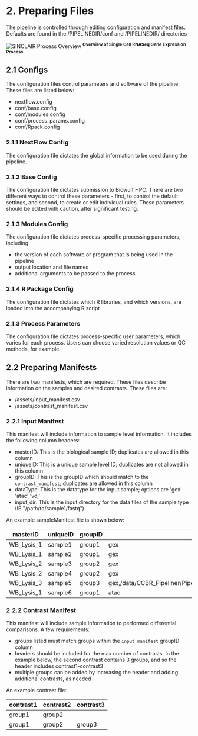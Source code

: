 # 2. Preparing Files
The pipeline is controlled through editing configuration and manifest files. Defaults are found in the /PIPELINEDIR/conf and /PIPELINEDIR/ directories

![SINCLAIR Process Overview](https://github.com/CCBR/SINCLAIR/blob/feature/documentation/resources/scRNA_process.svg?raw=true) <sup>**Overview of Single Cell RNASeq Gene Expression Process**</sup>


## 2.1 Configs
The configuration files control parameters and software of the pipeline. These files are listed below:

- nextflow.config
- conf/base.config
- conf/modules.config
- conf/process_params.config
- conf/Rpack.config

### 2.1.1 NextFlow Config
The configuration file dictates the global information to be used during the pipeline. 

### 2.1.2 Base Config
The configuration file dictates submission to Biowulf HPC. There are two different ways to control these parameters - first, to control the default settings, and second, to create or edit individual rules. These parameters should be edited with caution, after significant testing.

### 2.1.3 Modules Config
The configuration file dictates process-specific processing parameters, including:

- the version of each software or program that is being used in the pipeline
- output location and file names
- additional arguments to be passed to the process

### 2.1.4 R Package Config
The configuration file dictates which R libraries, and which versions, are loaded into the accompanying R script

### 2.1.3 Process Parameters
The configuration file dictates process-specific user parameters, which varies for each process. Users can choose varied resolution values or QC methods, for example.

## 2.2 Preparing Manifests
There are two manifests, which are required. These files describe information on the samples and desired contrasts. These files are:

- /assets/input_manifest.csv
- /assets/contrast_manifest.csv

### 2.2.1 Input Manifest
This manifest will include information to sample level information. It includes the following column headers:

- masterID: This is the biological sample ID; duplicates are allowed in this column
- uniqueID: This is a unique sample level ID; duplicates are not allowed in this column
- groupID: This is the groupID which should match to the `contrast_manifest`; duplicates are allowed in this column
- dataType: This is the datatype for the input sample; options are 'gex' 'atac' 'vdj'
- input_dir: This is the input directory for the data files of the sample type (IE "/path/to/sample1/fastq")

An example sampleManifest file is shown below:

| masterID | uniqueID | groupID | dataType | input_dir |
| --- |--- |--- |--- |--- |
| WB_Lysis_1 | sample1 | group1 | gex | /data/CCBR_Pipeliner/Pipelines/TechDev_scRNASeq_Dev2023/test_dir/| WB_Lysis_Granulocytes_3p_Introns_8kCells_fastqs/sample1
| WB_Lysis_1 | sample2 | group1 | gex | /data/CCBR_Pipeliner/Pipelines/TechDev_scRNASeq_Dev2023/test_dir/| WB_Lysis_Granulocytes_3p_Introns_8kCells_fastqs/sample2
| WB_Lysis_2 | sample3 | group2 | gex | /data/CCBR_Pipeliner/Pipelines/TechDev_scRNASeq_Dev2023/test_dir/| WB_Lysis_Granulocytes_3p_Introns_8kCells_fastqs/sample3
| WB_Lysis_2 | sample4 | group2 | gex | /data/CCBR_Pipeliner/Pipelines/TechDev_scRNASeq_Dev2023/test_dir/| WB_Lysis_Granulocytes_3p_Introns_8kCells_fastqs/sample4
| WB_Lysis_3 | sample5 | group3 | gex,/data/CCBR_Pipeliner/Pipelines/TechDev_scRNASeq_Dev2023/test_dir/| WB_Lysis_Granulocytes_3p_Introns_8kCells_fastqs/sample5
| WB_Lysis_1 | sample6 | group1 | atac | /data/CCBR_Pipeliner/Pipelines/TechDev_scRNASeq_Dev2023/test_dir/| WB_Lysis_Granulocytes_3p_Introns_8kCells_fastqs/sample1

### 2.2.2 Contrast Manifest
This manifest will include sample information to performed differential comparisons. A few requirements:

- groups listed must match groups within the `input_manifest` groupID column
- headers should be included for the max number of contrasts. In the example below, the second contrast contains 3 groups, and so the header includes contrast1-contrast3
- multiple groups can be added by increasing the header and adding additional contrasts, as needed

An example contrast file:

| contrast1 | contrast2 | contrast3
| --- | --- |--- |
| group1 | group2
| group1 | group2 | group3